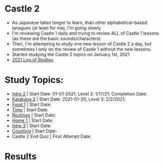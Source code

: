 # Castle 2
* As Japanese takes longer to learn, than other alphabetical-based lanagues (at least for me), I'm going slowly.
* I'm reviewing Castle 1 daily and trying to review ALL of Castle 1 lessons (as these are the basic sounds/characters)
* Then, I'm attempting to study one new lesson of Castle 2 a day, but sometimes I only do the review of Castle 1 without the new lessons.
* Started studying the Castle 2 topics on January 1st, 2021
* [2021 Log of Studies](https://github.com/EO4wellness/T-I-L/blob/main/polyglot/japon%C3%A9s/logs/2021_log.md) 

# Study Topics:
* [Intro 2](https://github.com/EO4wellness/T-I-L/blob/main/polyglot/japon%C3%A9s/Castle-2/Intro-2.md) | Start Date: 01-01-2021; Level 2: 1/17/21;  Completion Date: 
* [Katakana 3](https://github.com/EO4wellness/T-I-L/blob/main/polyglot/japon%C3%A9s/Castle-2/Katakana%203.md) | Start Date: 2021-01-25; Level 3: 2/2/2021;
* [Food 1](https://github.com/EO4wellness/T-I-L/blob/main/polyglot/japon%C3%A9s/Castle-2/Food-1.md) | Start Date: 
* [Time](https://github.com/EO4wellness/T-I-L/blob/main/polyglot/japon%C3%A9s/Castle-2/Time.md)  | Start Date: 
* [Routines](https://github.com/EO4wellness/T-I-L/blob/main/polyglot/japon%C3%A9s/Castle-2/Routines.md)  | Start Date: 
* [Home 1](https://github.com/EO4wellness/T-I-L/blob/main/polyglot/japon%C3%A9s/Castle-2/Home-1.md)  | Start Date: 
* [Intro 3](https://github.com/EO4wellness/T-I-L/blob/main/polyglot/japon%C3%A9s/Castle-2/Intro-3.md) | Start Date: 
* [Counting](https://github.com/EO4wellness/T-I-L/blob/main/polyglot/japon%C3%A9s/Castle-2/Counting.md)  | Start Date: 
* Castle 2 End Quiz | First Attempt Date: 

# Results 

